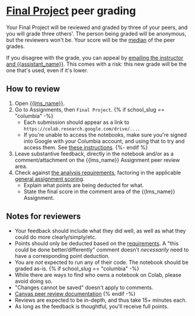 # [Final Project](https://python-public-policy.afeld.me/en/{{school_slug}}/final_project.html) peer grading

Your Final Project will be reviewed and graded by three of your peers, and you will grade three others'. The person being graded will be anonymous, but the reviewers won't be. Your score will be the [median](https://docs.python.org/3/library/statistics.html#statistics.median) of the peer grades.

If you disagree with the grade, you can appeal by [emailing the instructor and {{assistant_name}}](https://python-public-policy.afeld.me/en/{{school_slug}}/syllabus.html#instructor-information). This comes with a risk: this new grade will be the one that's used, even if it's lower.

## How to review

1. Open [{{lms_name}}]({{lms_url}}).
1. Go to Assignments, then `Final Project`.
{% if school_slug == "columbia" -%}
   - Each submission should appear as a link to `https://colab.research.google.com/drive/...`.
   - If you're unable to access the notebooks, make sure you're signed into Google with your Columbia account, and using that to try and access them. See [these instructions](https://support.google.com/docs/answer/6211862).
{%- endif %}
1. Leave substantive feedback, directly in the notebook and/or as a comment/attachment on the {{lms_name}} Assignment peer review area.
1. Check against [the analysis requirements](https://python-public-policy.afeld.me/en/{{school_slug}}/final_project.html#analysis-requirements), factoring in the applicable [general assignment scoring](https://python-public-policy.afeld.me/en/{{school_slug}}/syllabus.html#assignment-scoring).
   - Explain what points are being deducted for what.
   - State the final score in the comment area of the {{lms_name}} Assignment.

## Notes for reviewers

- Your feedback should include what they did well, as well as what they could do more clearly/simply/etc.
- Points should only be deducted based on the [requirements](#analysis-requirements). A "this could be done better/differently" comment doesn't _necessarily_ need to have a corresponding point deduction.
- You are _not_ expected to run any of their code. The notebook should be graded as-is.
{% if school_slug == "columbia" -%}
- While there are ways to find who owns a notebook on Colab, please avoid doing so.
- "Changes cannot be saved" doesn't apply to comments.
- [Canvas peer review documentation](https://community.canvaslms.com/t5/Student-Guide/How-do-I-submit-a-peer-review-to-an-assignment/ta-p/293)
{% endif -%}
- Reviews are expected to be in-depth, and thus take 15+ minutes each.
- As long as the feedback is thoughtful, you'll receive full points.
